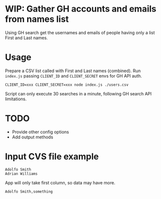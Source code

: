 # WIP: Gather GH accounts and emails from names list

Using GH search get the usernames and emails of people having only a list First and Last names.

# Usage

Prepare a CSV list called with First and Last names (combined). Run `index.js` passing `CLIENT_ID` and `CLIENT_SECRET` envs for GH API auth.

```
CLIENT_ID=xxx CLIENT_SECRET=xxx node index.js ./users.csv
```

Script can only execute 30 searches in a minute, following GH search API limitations.

# TODO

* Provide other config options
* Add output methods

# Input CVS file example

```
Adolfo Smith
Adrian Williams
```

App will only take first column, so data may have more.

```
Adolfo Smith,something
```
